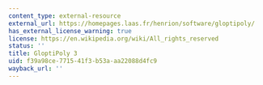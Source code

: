 ```yaml
---
content_type: external-resource
external_url: https://homepages.laas.fr/henrion/software/gloptipoly/
has_external_license_warning: true
license: https://en.wikipedia.org/wiki/All_rights_reserved
status: ''
title: GloptiPoly 3
uid: f39a98ce-7715-41f3-b53a-aa22088d4fc9
wayback_url: ''
---
```

